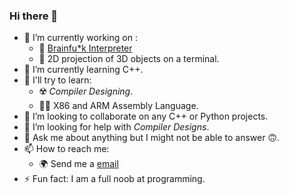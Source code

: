### Hi there 👋

<!--
**JonayedMohiuddin/JonayedMohiuddin** is a ✨ _special_ ✨ repository because its `README.md` (this file) appears on your GitHub profile.
Here are some ideas to get you started:
-->
- 🔭 I’m currently working on :
  - 🤪 [Brainfu*k Interpreter](https://github.com/JonayedMohiuddin/Brainf-ck.git)
  - 🍩 2D projection of 3D objects on a terminal.
- 🌱 I’m currently learning C++.
- 🚀 I'll try to learn:
  - ☢️ _Compiler Designing_.
  - 👨‍💻 X86 and ARM Assembly Language.
- 👯 I’m looking to collaborate on any C++ or Python projects.
- 🤔 I’m looking for help with _Compiler Designs_.
- 💬 Ask me about anything but I might not be able to answer 🙃.
- 📫 How to reach me: 
  - 🌍 Send me a [email](jonayedmohiuddin@gmail.com)
- ⚡ Fun fact: I am a full noob at programming.
<!--
- 😄 Pronouns: ...
-->
